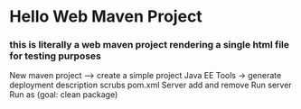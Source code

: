 # Hello Web Maven Project
### this is literally a web maven project rendering a single html file for testing purposes 
New maven project —> create a simple project 
Java EE Tools -> generate deployment description scrubs
pom.xml
Server add and remove
Run server
Run as (goal: clean package)
